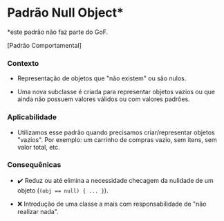 # Padrão Null Object*

*este padrão não faz parte do GoF.

[Padrão Comportamental]

<h3>Contexto</h3>

- Representação de objetos que "não existem" ou são nulos.

- Uma nova subclasse é criada para representar objetos vazios ou que ainda não possuem valores válidos ou com valores padrões. 

<h3>Aplicabilidade</h3>

- Utilizamos esse padrão quando precisamos criar/representar objetos "vazios". Por exemplo: um carrinho de compras vazio, sem itens, sem valor total, etc.

<h3>Consequênicas</h3>

- :heavy_check_mark: Reduz ou até elimina a necessidade checagem da nulidade de um objeto (`(obj == null) { ... }`).

- :x: Introdução de uma classe a mais com responsabilidade de "não realizar nada".